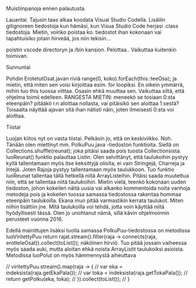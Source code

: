 Muistiinpanoja ennen palautusta.

Lauantai. Tajusin taas alkaa koodata Visual Studio Codella. Lisäilin gitignoreen tiedostoja kun hämäsi, kun Visua Studio Code herjasi .class tiedostoja. Mietin, voinko poistaa ko. tiedostot ihan kokonaan vai tapahtuisiko jotain hirveää, jos niin tekisin...

poistin vscode directoryn ja /bin kansion. Pelottaa.. Vaikuttaa kuitenkin toimivan. 

Sunnuntai

Pohdin ErotetutOsat.javan riviä range(0, koko).forEach(this::teeOsa); ja mietin, että miten sen voisi kirjoittaa esim. for loopiksi. En oikein ymmärrä, mihin tuo this tuossa viittaa. Osasin ehkä muuttaa sen. Vaikuttaa siltä, että ohjelma toimii edelleen. 
RANGESTA MIETIN: meneekö se tosiaan 0:sta eteenpäin? pitääkö i:n aloittaa nollasta, vai pitäisikö sen aloittaa 1:sestä? Toisaalta näyttää ajavan sitä ihan nätisti näin, joten ilmeisesti 0:sta voi aloittaa. 

Tiistai

Luojan kiitos nyt on vasta tiistai. Pelkäsin jo, että on keskiviikko. Noh. Tänään olen miettinyt mm. PolkuPuu.java -tiedoston funktioita. Siellä on Collections.shuffle(reunat); joka pitäisi saada pois tuosta Collectionsista. luoReunat() funktio palauttaa Listin. Olen selvittänyt, että taulukoihin pystyy kyllä tallentamaan myös itse keksittyjä olioita, ei vain Stringejä, Charreja ja Intejä. Joten Rajoja pystyy tallentamaan myös taulukkoon. Tuo funktio luoReunat tallentaa tällä hetkellä niitä ArrayListeihin. Pitäisi saada muutettua niin, että se tallentaa niitä taulukoihin. Mietin vielä, teenkö kokonaan uuden tiedoston, johon kokeilen näitä uusia vai alkanko kommentoida noita vanhoja metodeja pois ja kokeilen tuossa samassa tiedostossa rakentaa hommaa eteenpäin taulukoilla. Ekana mun pitää varmastikin kerrata taulukot. Miten niihin lisättiin jne. Mitä taulukoilla voi tehdä, jotta voin käyttää niitä hyödyllisesti tässä. Olen jo unohtanut nämä, sillä kävin ohjelmoinnin perusteet vuonna 2016. 

Edellä mainittujen lisäksi tuolla samassa PolkuPuu-tiedostossa on metodissa luoViritettyPuu return rajat.stream().filter(raja -> connects(raja, erotteleOsat)).collect(toList()); näköinen hirviö. Tuo pitää jossain vaiheessa myös saada auki, mutta aloitan ehkä noista ArrayListit taulukoiksi asioista. Metodissa luoPolut on myös hämmennystä aiheuttava
 
//            viritettyPuu.stream().map(raja -> {
//                var eka = indeksista(raja.getEkaPala());
//                var toka = indeksista(raja.getTokaPala());
//                return getPolku(eka, toka);
//            }).collect(toList());
//    }
